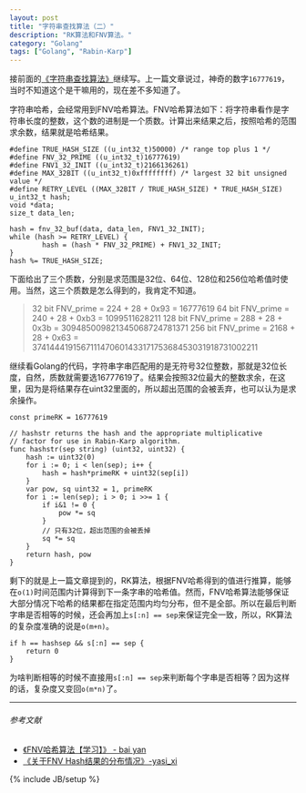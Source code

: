 ```yaml
---
layout: post
title: "字符串查找算法（二）"
description: "RK算法和FNV算法。"
category: "Golang"
tags: ["Golang", "Rabin-Karp"]
---
```

 
接前面的[《字符串查找算法》](http://blog.cyeam.com/golang/2014/08/08/go_index)继续写。上一篇文章说过，神奇的数字`16777619`，当时不知道这个是干嘛用的，现在差不多知道了。

字符串哈希，会经常用到FNV哈希算法。FNV哈希算法如下：将字符串看作是字符串长度的整数，这个数的进制是一个质数。计算出来结果之后，按照哈希的范围求余数，结果就是哈希结果。

	#define TRUE_HASH_SIZE ((u_int32_t)50000) /* range top plus 1 */
	#define FNV_32_PRIME ((u_int32_t)16777619)
	#define FNV1_32_INIT ((u_int32_t)2166136261)
	#define MAX_32BIT ((u_int32_t)0xffffffff) /* largest 32 bit unsigned value */
	#define RETRY_LEVEL ((MAX_32BIT / TRUE_HASH_SIZE) * TRUE_HASH_SIZE)
	u_int32_t hash;
	void *data;
	size_t data_len;

	hash = fnv_32_buf(data, data_len, FNV1_32_INIT);
	while (hash >= RETRY_LEVEL) {
    		hash = (hash * FNV_32_PRIME) + FNV1_32_INIT;
	}
	hash %= TRUE_HASH_SIZE;


下面给出了三个质数，分别是求范围是32位、64位、128位和256位哈希值时使用。当然，这三个质数是怎么得到的，我肯定不知道。
> 32 bit FNV_prime = 224 + 28 + 0x93 = 16777619
> 64 bit FNV_prime = 240 + 28 + 0xb3 = 1099511628211
> 128 bit FNV_prime = 288 + 28 + 0x3b = 309485009821345068724781371
> 256 bit FNV_prime = 2168 + 28 + 0x63 = 374144419156711147060143317175368453031918731002211

继续看Golang的代码，字符串字串匹配用的是无符号32位整数，那就是32位长度，自然，质数就需要选16777619了。结果会按照32位最大的整数求余，在这里，因为是将结果存在uint32里面的，所以超出范围的会被丢弃，也可以认为是求余操作。

	const primeRK = 16777619
	
	// hashstr returns the hash and the appropriate multiplicative
	// factor for use in Rabin-Karp algorithm.
	func hashstr(sep string) (uint32, uint32) {
		hash := uint32(0)
		for i := 0; i < len(sep); i++ {
			hash = hash*primeRK + uint32(sep[i])
		}
		var pow, sq uint32 = 1, primeRK
		for i := len(sep); i > 0; i >>= 1 {
			if i&1 != 0 {
				pow *= sq
			}
			// 只有32位，超出范围的会被丢掉
			sq *= sq
		}
		return hash, pow
	}

剩下的就是上一篇文章提到的，RK算法，根据FNV哈希得到的值进行推算，能够在`o(1)`时间范围内计算得到下一条字串的哈希值。然而，FNV哈希算法能够保证大部分情况下哈希的结果都在指定范围内均匀分布，但不是全部。所以在最后判断字串是否相等的时候，还会再加上`s[:n] == sep`来保证完全一致，所以，RK算法的复杂度准确的说是`o(m+n)`。

	if h == hashsep && s[:n] == sep {
		return 0
	}


为啥判断相等的时候不直接用`s[:n] == sep`来判断每个字串是否相等？因为这样的话，复杂度又变回`o(m*n)`了。
 
---

###### *参考文献*
+ [《FNV哈希算法【学习】》 - bai yan](http://www.cnblogs.com/baiyan/archive/2011/04/23/2025701.html)
+ [《关于FNV Hash结果的分布情况》-yasi_xi](http://blog.csdn.net/yasi_xi/article/details/9311837)

 
{% include JB/setup %}